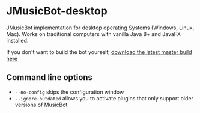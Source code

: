 # JMusicBot-desktop
JMusicBot implementation for desktop operating Systems (Windows, Linux, Mac). Works on traditional computers with vanilla Java 8+ and JavaFX installed.

If you don't want to build the bot yourself, [download the latest master build here](https://felixgail.github.io/CircleCIArtifactProvider/index.html?vcs-type=github&user=BjoernPetersen&project=JMusicBot-desktop&build=latest&branch=master&filter=successful&path=root/app/jar/musicbot-desktop.jar&token=0efcaa535b29bafaf9c9ca5f09ca4e1cd4b6f65f)

## Command line options
- <code>--no-config</code> skips the configuration window
- <code>--ignore-outdated</code> allows you to activate plugins that only support older versions of MusicBot
